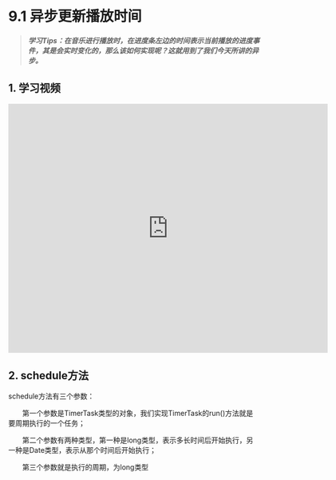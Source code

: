 # 9.1 异步更新播放时间

>##### 学习Tips：在音乐进行播放时，在进度条左边的时间表示当前播放的进度事件，其是会实时变化的，那么该如何实现呢？这就用到了我们今天所讲的异步。

## 1. 学习视频

<iframe frameborder="0" width="640" height="498" src="https://v.qq.com/iframe/player.html?vid=z0180bhmznp&tiny=0&auto=0" allowfullscreen></iframe>

## 2. schedule方法

schedule方法有三个参数：

　　第一个参数是TimerTask类型的对象，我们实现TimerTask的run()方法就是要周期执行的一个任务；

　　第二个参数有两种类型，第一种是long类型，表示多长时间后开始执行，另一种是Date类型，表示从那个时间后开始执行；

　　第三个参数就是执行的周期，为long类型